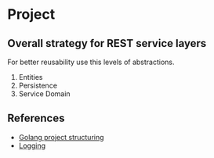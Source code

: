 # Project

## Overall strategy for REST service layers

For better reusability use this levels of abstractions.

1. Entities
2. Persistence
3. Service Domain

## References

- [Golang project structuring](https://medium.com/sellerapp/golang-project-structuring-ben-johnson-way-2a11035f94bc)
- [Logging](https://www.honeybadger.io/blog/golang-logging/)
